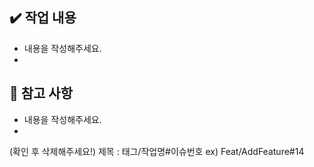 ## ✔️ 작업 내용
- 내용을 작성해주세요.
- 

## 💬 참고 사항 <!-- 리뷰어에게 할 말을 작성해주세요. -->
- 내용을 작성해주세요.
- 

(확인 후 삭제해주세요!)
제목 : 태그/작업명#이슈번호
ex) Feat/AddFeature#14
